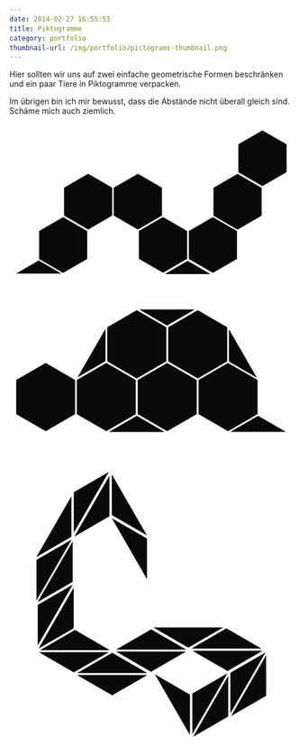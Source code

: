 ```yaml
---
date: 2014-02-27 16:55:53
title: Piktogramme
category: portfolio
thumbnail-url: /img/portfolio/pictograms-thumbnail.png
---
```

Hier sollten wir uns auf zwei einfache geometrische Formen beschränken und ein paar Tiere in Piktogramme verpacken.

Im übrigen bin ich mir bewusst, dass die Abstände nicht überall gleich sind. Schäme mich auch ziemlich.

![Piktogramm Raupe](/img/portfolio/pictograms-caterpillar.png)

![Piktogramm Schildkröte](/img/portfolio/pictograms-turtle.png)

![Piktogramm Schlange](/img/portfolio/pictograms-snake.png)
